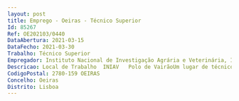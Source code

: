 ```yaml
--- 
layout: post
title: Emprego - Oeiras - Técnico Superior
Id: 85267
Ref: OE202103/0440
DataAbertura: 2021-03-15
DataFecho: 2021-03-30
Trabalho: Técnico Superior
Empregador: Instituto Nacional de Investigação Agrária e Veterinária, I.P.
Descricao: Local de Trabalho  INIAV   Polo de VairãoUm lugar de técnico superior na área de Gestão da Qualidade   Competências e conhecimento de sistemas de gestão de qualidade baseados na norma ISO 17025   Capacidade de desenvolvimento de trabalho com elevada autonomia técnica   Forte apetência para o trabalho em equipa.
CodigoPostal: 2780-159 OEIRAS
Concelho: Oeiras
Distrito: Lisboa
--- 
```

